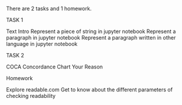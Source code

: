 There are 2 tasks and 1 homework.

TASK 1
  
  Text Intro
    Represent a piece of string in jupyter notebook
    Represent a paragraph in jupyter notebook
    Represent a paragraph written in other language in jupyter notebook
    
TASK 2

  COCA
    Concordance
    Chart 
    Your Reason
    
Homework

  Explore readable.com
  Get to know about the different parameters of checking readability
